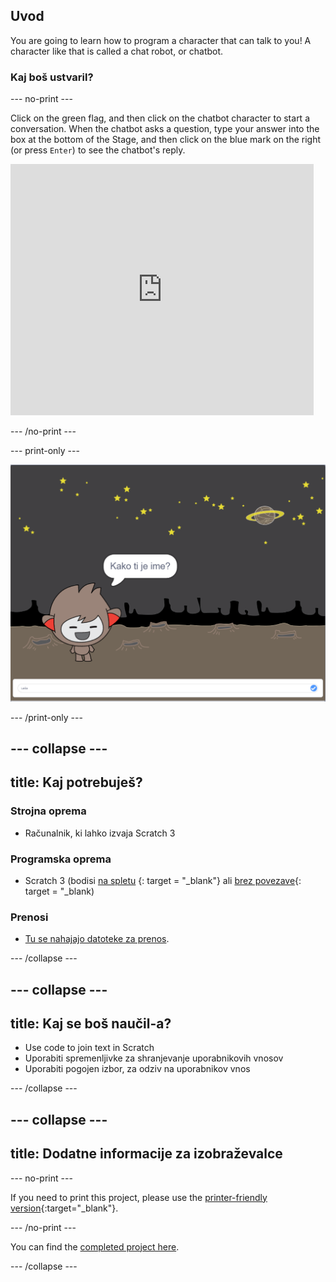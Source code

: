 ## Uvod

You are going to learn how to program a character that can talk to you! A character like that is called a chat robot, or chatbot.

### Kaj boš ustvaril?

\--- no-print \---

Click on the green flag, and then click on the chatbot character to start a conversation. When the chatbot asks a question, type your answer into the box at the bottom of the Stage, and then click on the blue mark on the right (or press `Enter`) to see the chatbot's reply.

<div class="scratch-preview">
  <iframe allowtransparency="true" width="485" height="402" src="https://scratch.mit.edu/projects/embed/248864190/?autostart=false" 
  frameborder="0" scrolling="no"></iframe>
</div>

\--- /no-print \---

\--- print-only \---

![complete project](images/chatbot-preview.png)

\--- /print-only \---

## \--- collapse \---

## title: Kaj potrebuješ?

### Strojna oprema

- Računalnik, ki lahko izvaja Scratch 3

### Programska oprema

- Scratch 3 (bodisi [na spletu](https://rpf.io/scratchon) {: target = "_blank"} ali [brez povezave](https://rpf.io/scratchoff){: target = "_blank)

### Prenosi

- [Tu se nahajajo datoteke za prenos](http://rpf.io/p/en/chatbot-go).

\--- /collapse \---

## \--- collapse \---

## title: Kaj se boš naučil-a?

- Use code to join text in Scratch
- Uporabiti spremenljivke za shranjevanje uporabnikovih vnosov
- Uporabiti pogojen izbor, za odziv na uporabnikov vnos

\--- /collapse \---

## \--- collapse \---

## title: Dodatne informacije za izobraževalce

\--- no-print \---

If you need to print this project, please use the [printer-friendly version](https://projects.raspberrypi.org/en/projects/chatbot/print){:target="_blank"}.

\--- /no-print \---

You can find the [completed project here](http://rpf.io/p/en/chatbot-get).

\--- /collapse \---